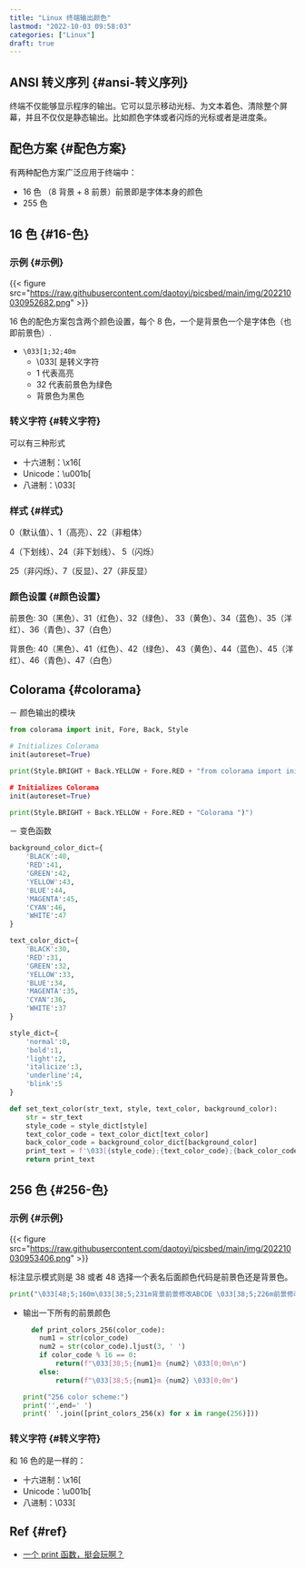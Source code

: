 ```yaml
---
title: "Linux 终端输出颜色"
lastmod: "2022-10-03 09:58:03"
categories: ["Linux"]
draft: true
---
```


## ANSI 转义序列 {#ansi-转义序列}

终端不仅能够显示程序的输出。它可以显示移动光标、为文本着色、清除整个屏幕，并且不仅仅是静态输出。比如颜色字体或者闪烁的光标或者是进度条。


## 配色方案 {#配色方案}

有两种配色方案广泛应用于终端中：

-   16 色 （8 背景 + 8 前景）前景即是字体本身的颜色
-   255 色


## 16 色 {#16-色}


### 示例 {#示例}

{{< figure src="https://raw.githubusercontent.com/daotoyi/picsbed/main/img/202210030952682.png" >}}

16 色的配色方案包含两个颜色设置，每个 8 色，一个是背景色一个是字体色（也即前景色）.

-   `\033[1;32;40m`
    -   \\033[ 是转义字符
    -   1 代表高亮
    -   32 代表前景色为绿色
    -   背景色为黑色


### 转义字符 {#转义字符}

可以有三种形式

-   十六进制：\x16[
-   Unicode：\u001b[
-   八进制：\\033[


### 样式 {#样式}

0（默认值）、1（高亮）、22（非粗体）

4（下划线）、24（非下划线）、 5（闪烁）

25（非闪烁）、7（反显）、27（非反显）


### 颜色设置 {#颜色设置}

前景色: 30（黑色）、31（红色）、32（绿色）、 33（黄色）、34（蓝色）、35（洋 红）、36（青色）、37（白色）

背景色: 40（黑色）、41（红色）、42（绿色）、 43（黄色）、44（蓝色）、45（洋 红）、46（青色）、47（白色）


## Colorama {#colorama}

－ 颜色输出的模块

```python
from colorama import init, Fore, Back, Style

# Initializes Colorama
init(autoreset=True)

print(Style.BRIGHT + Back.YELLOW + Fore.RED + "from colorama import init, Fore, Back, Style

# Initializes Colorama
init(autoreset=True)

print(Style.BRIGHT + Back.YELLOW + Fore.RED + "Colorama ")")
```

－ 变色函数

```python
background_color_dict={
    'BLACK':40,
    'RED':41,
    'GREEN':42,
    'YELLOW':43,
    'BLUE':44,
    'MAGENTA':45,
    'CYAN':46,
    'WHITE':47
}

text_color_dict={
    'BLACK':30,
    'RED':31,
    'GREEN':32,
    'YELLOW':33,
    'BLUE':34,
    'MAGENTA':35,
    'CYAN':36,
    'WHITE':37
}

style_dict={
    'normal':0,
    'bold':1,
    'light':2,
    'italicize':3,
    'underline':4,
    'blink':5
}

def set_text_color(str_text, style, text_color, background_color):
    str = str_text
    style_code = style_dict[style]
    text_color_code = text_color_dict[text_color]
    back_color_code = background_color_dict[background_color]
    print_text = f'\033[{style_code};{text_color_code};{back_color_code}m{str}\033[0m'
    return print_text
```


## 256 色 {#256-色}


### 示例 {#示例}

{{< figure src="https://raw.githubusercontent.com/daotoyi/picsbed/main/img/202210030953406.png" >}}

标注显示模式则是 38 或者 48 选择一个表名后面颜色代码是前景色还是背景色。

```python
print("\033[48;5;160m\033[38;5;231m背景前景修改ABCDE \033[38;5;226m前景修改ABCDE\033[0;0m")
```

-   输出一下所有的前景颜色

    ```python
      def print_colors_256(color_code):
        num1 = str(color_code)
        num2 = str(color_code).ljust(3, ' ')
        if color_code % 16 == 0:
            return(f"\033[38;5;{num1}m {num2} \033[0;0m\n")
        else:
            return(f"\033[38;5;{num1}m {num2} \033[0;0m")

    print("256 color scheme:")
    print('',end=' ')
    print(' '.join([print_colors_256(x) for x in range(256)]))
    ```


### 转义字符 {#转义字符}

和 16 色的是一样的：

-   十六进制：\x16[
-   Unicode：\u001b[
-   八进制：\\033[


## Ref {#ref}

-   [一个 print 函数，挺会玩啊？](https://mp.weixin.qq.com/s/B1HHiOAC3SOR83Xyx7uoAA)